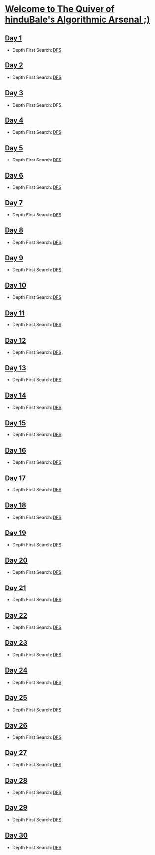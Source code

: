 # <ins>Welcome to The Quiver of hinduBale's Algorithmic Arsenal ;)</ins> &nbsp; &nbsp;


## <ins>Day 1</ins>

  * Depth First Search: [DFS](./Graphs/dfs.md)
  
## <ins>Day 2</ins>

* Depth First Search: [DFS](./Graphs/dfs.md)

## <ins>Day 3</ins>

* Depth First Search: [DFS](./Graphs/dfs.md)

## <ins>Day 4</ins>

* Depth First Search: [DFS](./Graphs/dfs.md)

## <ins>Day 5</ins>

* Depth First Search: [DFS](./Graphs/dfs.md)

## <ins>Day 6</ins>

* Depth First Search: [DFS](./Graphs/dfs.md)

## <ins>Day 7</ins>

* Depth First Search: [DFS](./Graphs/dfs.md)

## <ins>Day 8</ins>

* Depth First Search: [DFS](./Graphs/dfs.md)

## <ins>Day 9</ins>

* Depth First Search: [DFS](./Graphs/dfs.md)

## <ins>Day 10</ins>

* Depth First Search: [DFS](./Graphs/dfs.md)

## <ins>Day 11</ins>

* Depth First Search: [DFS](./Graphs/dfs.md)

## <ins>Day 12</ins>

* Depth First Search: [DFS](./Graphs/dfs.md)

## <ins>Day 13</ins>

* Depth First Search: [DFS](./Graphs/dfs.md)

## <ins>Day 14</ins>

* Depth First Search: [DFS](./Graphs/dfs.md)

## <ins>Day 15</ins>

* Depth First Search: [DFS](./Graphs/dfs.md)

## <ins>Day 16</ins>

* Depth First Search: [DFS](./Graphs/dfs.md)

## <ins>Day 17</ins>

* Depth First Search: [DFS](./Graphs/dfs.md)

## <ins>Day 18</ins>

* Depth First Search: [DFS](./Graphs/dfs.md)

## <ins>Day 19</ins>

* Depth First Search: [DFS](./Graphs/dfs.md)

## <ins>Day 20</ins>

* Depth First Search: [DFS](./Graphs/dfs.md)

## <ins>Day 21</ins>

* Depth First Search: [DFS](./Graphs/dfs.md)

## <ins>Day 22</ins>

* Depth First Search: [DFS](./Graphs/dfs.md)

## <ins>Day 23</ins>

* Depth First Search: [DFS](./Graphs/dfs.md)

## <ins>Day 24</ins>

* Depth First Search: [DFS](./Graphs/dfs.md)

## <ins>Day 25</ins>

* Depth First Search: [DFS](./Graphs/dfs.md)

## <ins>Day 26</ins>

* Depth First Search: [DFS](./Graphs/dfs.md)

## <ins>Day 27</ins>

* Depth First Search: [DFS](./Graphs/dfs.md)

## <ins>Day 28</ins>

* Depth First Search: [DFS](./Graphs/dfs.md)

## <ins>Day 29</ins>

* Depth First Search: [DFS](./Graphs/dfs.md)

## <ins>Day 30</ins>

* Depth First Search: [DFS](./Graphs/dfs.md)
